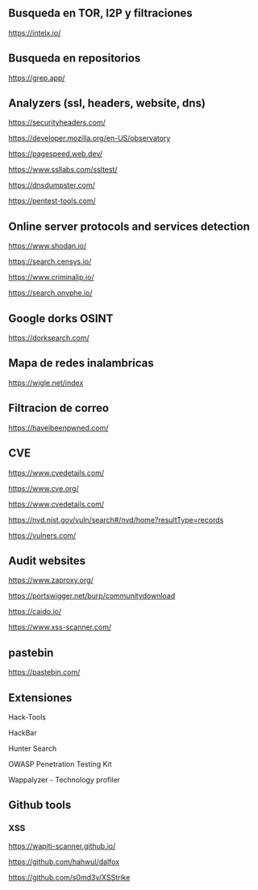 ## Busqueda en TOR, I2P y filtraciones

https://intelx.io/

## Busqueda en repositorios

https://grep.app/

## Analyzers (ssl, headers, website, dns)

https://securityheaders.com/

https://developer.mozilla.org/en-US/observatory

https://pagespeed.web.dev/

https://www.ssllabs.com/ssltest/

https://dnsdumpster.com/

https://pentest-tools.com/

## Online server protocols and services detection

https://www.shodan.io/

https://search.censys.io/

https://www.criminalip.io/

https://search.onyphe.io/

## Google dorks  OSINT

https://dorksearch.com/

## Mapa de redes inalambricas

https://wigle.net/index

## Filtracion de correo

https://haveibeenpwned.com/

## CVE

https://www.cvedetails.com/

https://www.cve.org/

https://www.cvedetails.com/

https://nvd.nist.gov/vuln/search#/nvd/home?resultType=records

https://vulners.com/

## Audit  websites

https://www.zaproxy.org/

https://portswigger.net/burp/communitydownload

https://caido.io/

https://www.xss-scanner.com/ 

## pastebin

https://pastebin.com/


## Extensiones

Hack-Tools 

HackBar 

Hunter Search  

OWASP Penetration Testing Kit

Wappalyzer - Technology profiler

## Github tools

### XSS

https://wapiti-scanner.github.io/

https://github.com/hahwul/dalfox

https://github.com/s0md3v/XSStrike




